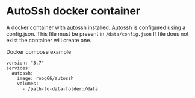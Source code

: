 # AutoSsh docker container

A docker container with autossh installed.
Autossh is configured using a config.json.
This file must be present in `/data/config.json`
If file does not exist the container will create one. 

Docker compose example
```
version: "3.7"
services:
  autossh:
    image: robg66/autossh
    volumes:
      - /path-to-data-folder:/data
```
